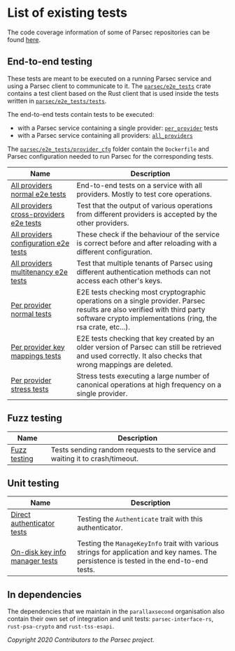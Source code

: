 # List of existing tests

The code coverage information of some of Parsec repositories can be found
[here](https://codecov.io/gh/parallaxsecond).

## End-to-end testing

These tests are meant to be executed on a running Parsec service and using a Parsec client to
communicate to it. The
[`parsec/e2e_tests`](https://github.com/parallaxsecond/parsec/tree/master/e2e_tests) crate contains
a test client based on the Rust client that is used inside the tests written in
[`parsec/e2e_tests/tests`](https://github.com/parallaxsecond/parsec/tree/master/e2e_tests/tests).

The end-to-end tests contain tests to be executed:

- with a Parsec service containing a single provider:
   [`per_provider`](https://github.com/parallaxsecond/parsec/tree/master/e2e_tests/tests/per_provider)
   tests
- with a Parsec service containing all providers:
   [`all_providers`](https://github.com/parallaxsecond/parsec/tree/master/e2e_tests/tests/all_providers)

The
[`parsec/e2e_tests/provider_cfg`](https://github.com/parallaxsecond/parsec/tree/master/e2e_tests/provider_cfg)
folder contain the `Dockerfile` and Parsec configuration needed to run Parsec for the corresponding
tests.

| Name                                                                                                                                       | Description                                                                                                                                                                             |
|--------------------------------------------------------------------------------------------------------------------------------------------|-----------------------------------------------------------------------------------------------------------------------------------------------------------------------------------------|
| [All providers normal e2e tests](https://github.com/parallaxsecond/parsec/tree/master/e2e_tests/tests/all_providers/normal.rs)             | End-to-end tests on a service with all providers. Mostly to test core operations.                                                                                                       |
| [All providers cross-providers e2e tests](https://github.com/parallaxsecond/parsec/tree/master/e2e_tests/tests/all_providers/cross.rs)     | Test that the output of various operations from different providers is accepted by the other providers.                                                                                 |
| [All providers configuration e2e tests](https://github.com/parallaxsecond/parsec/tree/master/e2e_tests/tests/all_providers/config)         | These check if the behaviour of the service is correct before and after reloading with a different configuration.                                                                       |
| [All providers multitenancy e2e tests](https://github.com/parallaxsecond/parsec/tree/master/e2e_tests/tests/all_providers/multitenancy.rs) | Test that multiple tenants of Parsec using different authentication methods can not access each other's keys.                                                                           |
| [Per provider normal tests](https://github.com/parallaxsecond/parsec/tree/master/e2e_tests/tests/per_provider/normal_tests)                | E2E tests checking most cryptographic operations on a single provider. Parsec results are also verified with third party software crypto implementations (ring, the rsa crate, etc...). |
| [Per provider key mappings tests](https://github.com/parallaxsecond/parsec/blob/main/e2e_tests/tests/per_provider/key_mappings.rs)         | E2E tests checking that key created by an older version of Parsec can still be retrieved and used correctly. It also checks that wrong mappings are deleted.                            |
| [Per provider stress tests](https://github.com/parallaxsecond/parsec/tree/master/e2e_tests/tests/per_provider/stress_test.rs)              | Stress tests executing a large number of canonical operations at high frequency on a single provider.                                                                                   |

## Fuzz testing

| Name                                                                      | Description                                                                   |
|---------------------------------------------------------------------------|-------------------------------------------------------------------------------|
| [Fuzz testing](https://github.com/parallaxsecond/parsec/tree/master/fuzz) | Tests sending random requests to the service and waiting it to crash/timeout. |

## Unit testing

| Name                                                                                                                                | Description                                                                                                                              |
|-------------------------------------------------------------------------------------------------------------------------------------|------------------------------------------------------------------------------------------------------------------------------------------|
| [Direct authenticator tests](https://github.com/parallaxsecond/parsec/blob/master/src/authenticators/direct_authenticator/mod.rs)   | Testing the `Authenticate` trait with this authenticator.                                                                                |
| [On-disk key info manager tests](https://github.com/parallaxsecond/parsec/blob/master/src/key_info_managers/on_disk_manager/mod.rs) | Testing the `ManageKeyInfo` trait with various strings for application and key names. The persistence is tested in the end-to-end tests. |

## In dependencies

The dependencies that we maintain in the `parallaxsecond` organisation also contain their own set of
integration and unit tests: `parsec-interface-rs`, `rust-psa-crypto` and `rust-tss-esapi`.

*Copyright 2020 Contributors to the Parsec project.*
